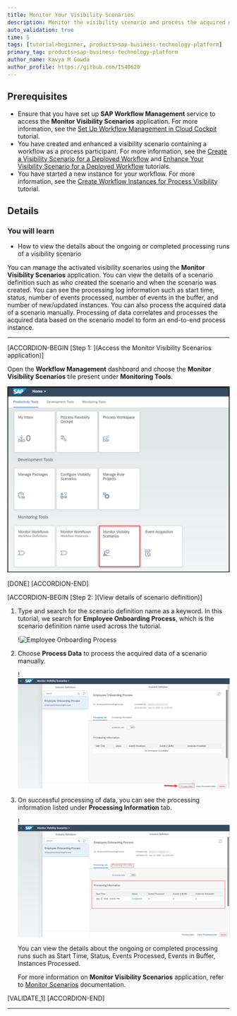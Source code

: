 ```yaml
---
title: Monitor Your Visibility Scenarios
description: Monitor the visibility scenario and process the acquired data using the Monitor Visibility Scenarios application.
auto_validation: true
time: 5
tags: [tutorial>beginner, products>sap-business-technology-platform]
primary_tag: products>sap-business-technology-platform
author_name: Kavya M Gowda
author_profile: https://github.com/I540620
---
```


## Prerequisites
 - Ensure that you have set up **SAP Workflow Management** service to access the **Monitor Visibility Scenarios** application. For more information, see the [Set Up Workflow Management in Cloud Cockpit](cp-starter-ibpm-employeeonboarding-1-setup) tutorial.
 - You have created and enhanced a visibility scenario containing a workflow as a process participant. For more information, see the [Create a Visibility Scenario for a Deployed Workflow](cp-cf-processvisibility-model-configscenario) and [Enhance Your Visibility Scenario for a Deployed Workflow](cp-cf-processvisibility-enhancebusinessscenario) tutorials.
 - You have started a new instance for your workflow. For more information, see the [Create Workflow Instances for Process Visibility](cp-cf-processvisibility-model-workflow) tutorial.

## Details
### You will learn
  - How to view the details about the ongoing or completed processing runs of a visibility scenario

You can manage the activated visibility scenarios using the **Monitor Visibility Scenarios** application.
You can view the details of a scenario definition such as who created the scenario and when the scenario was created. You can see the processing log information such as start time, status, number of events processed, number of events in the buffer, and number of new/updated instances. You can also process the acquired data of a scenario manually. Processing of data correlates and processes the acquired data based on the scenario model to form an end-to-end process instance.

---

[ACCORDION-BEGIN [Step 1: ](Access the Monitor Visibility Scenarios application)]

  Open the **Workflow Management** dashboard and choose the **Monitor Visibility Scenarios** tile present under **Monitoring Tools**.

  ![Monitor Scenarios tile](MVS.png)

[DONE]
[ACCORDION-END]

[ACCORDION-BEGIN [Step 2: ](View details of scenario definition)]

1. Type and search for the scenario definition name as a keyword. In this tutorial, we search for **Employee Onboarding Process**, which is the scenario definition name used across the tutorial.

    !![Employee Onboarding Process](Employee-Onboarding-Process-3.png)

2. Choose **Process Data** to process the acquired data of a scenario manually.

    !![Processing Data](Process-Data-04.png)

3. On successful processing of data, you can see the processing information listed under **Processing Information** tab.

    !![Processing Information](Processing-Information-05.png)

    You can view the details about the ongoing or completed processing runs such as Start Time, Status, Events Processed, Events in Buffer, Instances Processed.

    For more information on **Monitor Visibility Scenarios** application, refer to [Monitor Scenarios](https://help.sap.com/viewer/62fd39fa3eae4046b23dba285e84bfd4/Cloud/en-US/14779d59bd4e43ada87f6d528f613fe9.html) documentation.

[VALIDATE_1]
[ACCORDION-END]




---
